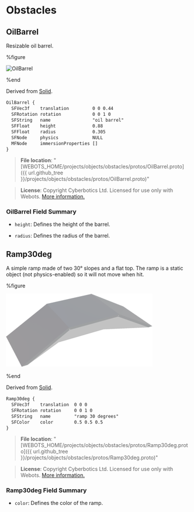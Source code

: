 # Obstacles

## OilBarrel

Resizable oil barrel.

%figure

![OilBarrel](images/objects/obstacles/OilBarrel/model.thumbnail.png)

%end

Derived from [Solid](../reference/solid.md).

```
OilBarrel {
  SFVec3f    translation         0 0 0.44
  SFRotation rotation            0 0 1 0
  SFString   name                "oil barrel"
  SFFloat    height              0.88
  SFFloat    radius              0.305
  SFNode     physics             NULL
  MFNode     immersionProperties []
}
```

> **File location**: "[WEBOTS\_HOME/projects/objects/obstacles/protos/OilBarrel.proto]({{ url.github_tree }}/projects/objects/obstacles/protos/OilBarrel.proto)"

> **License**: Copyright Cyberbotics Ltd. Licensed for use only with Webots.
[More information.](https://cyberbotics.com/webots_assets_license)

### OilBarrel Field Summary

- `height`: Defines the height of the barrel.

- `radius`: Defines the radius of the barrel.

## Ramp30deg

A simple ramp made of two 30° slopes and a flat top.
The ramp is a static object (not physics-enabled) so it will not move when hit.

%figure

![Ramp30deg](images/objects/obstacles/Ramp30deg/model.thumbnail.png)

%end

Derived from [Solid](../reference/solid.md).

```
Ramp30deg {
  SFVec3f    translation  0 0 0
  SFRotation rotation     0 0 1 0
  SFString   name         "ramp 30 degrees"
  SFColor    color        0.5 0.5 0.5
}
```

> **File location**: "[WEBOTS\_HOME/projects/objects/obstacles/protos/Ramp30deg.proto]({{ url.github_tree }}/projects/objects/obstacles/protos/Ramp30deg.proto)"

> **License**: Copyright Cyberbotics Ltd. Licensed for use only with Webots.
[More information.](https://cyberbotics.com/webots_assets_license)

### Ramp30deg Field Summary

- `color`: Defines the color of the ramp.
